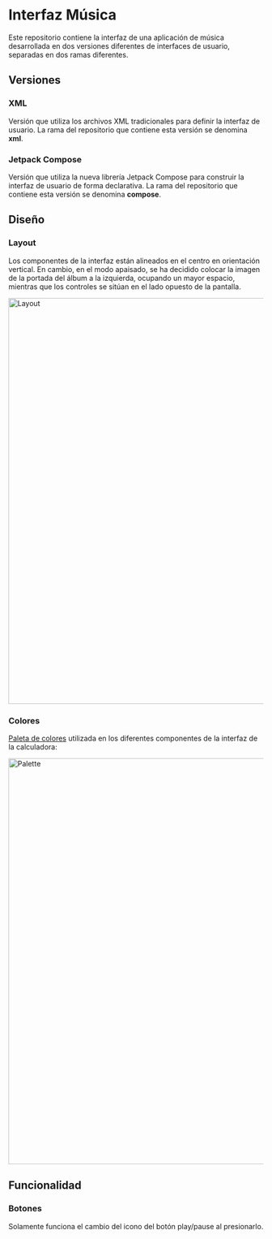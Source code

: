 # Interfaz Música
Este repositorio contiene la interfaz de una aplicación de música desarrollada en dos versiones diferentes de interfaces de usuario, separadas en dos ramas diferentes.

## Versiones
### XML
Versión que utiliza los archivos XML tradicionales para definir la interfaz de usuario.
La rama del repositorio que contiene esta versión se denomina **xml**.

### Jetpack Compose
Versión que utiliza la nueva librería Jetpack Compose para construir la interfaz de usuario de forma declarativa.
La rama del repositorio que contiene esta versión se denomina **compose**.

## Diseño
### Layout
Los componentes de la interfaz están alineados en el centro en orientación vertical. En cambio, en el modo apaisado, se ha decidido colocar la imagen de la portada del álbum a la izquierda, ocupando un mayor espacio, mientras que los controles se sitúan en el lado opuesto de la pantalla.

<img src="https://github.com/user-attachments/assets/2023528a-d28d-4d83-b0af-9b7dd2fe4851" alt="Layout" width="800">

### Colores
[Paleta de colores](https://coolors.co/ffffff-bdbdbd-191919-000000-893288-dba0da) utilizada en los diferentes componentes de la interfaz de la calculadora: 

<img src="https://github.com/user-attachments/assets/dfa50c4f-d746-4e79-ba48-d10e4577f473" alt="Palette" width="800">

## Funcionalidad
### Botones
Solamente funciona el cambio del icono del botón play/pause al presionarlo.
